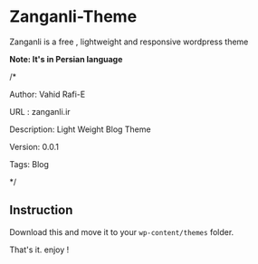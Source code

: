 # Zanganli-Theme
Zanganli is a free , lightweight and responsive wordpress theme

**Note: It's in Persian language**

/*

Author: Vahid Rafi-E 

URL : zanganli.ir  

Description: Light Weight Blog Theme 

Version: 0.0.1

Tags: Blog 

*/


## Instruction
 Download this and move it to your `wp-content/themes` folder. 
 
 That's it. enjoy !





